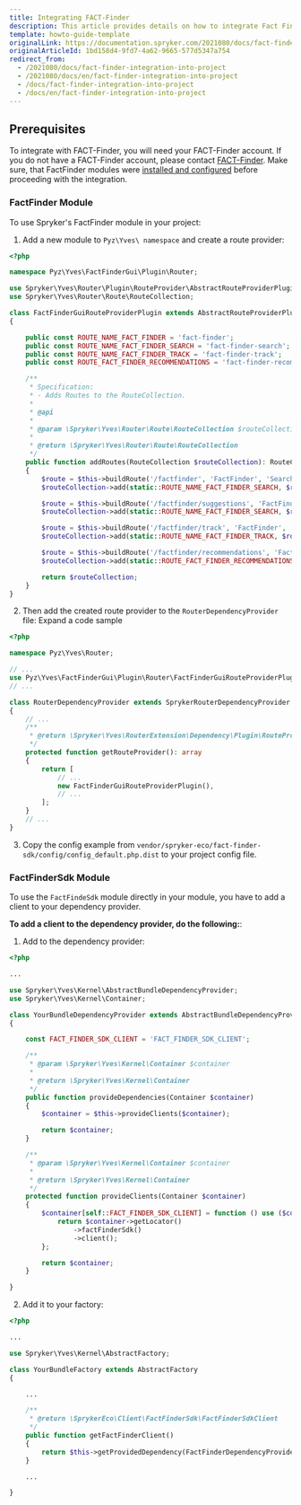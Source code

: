 ```yaml
---
title: Integrating FACT-Finder
description: This article provides details on how to integrate Fact Finder modules into the Spryker project.
template: howto-guide-template
originalLink: https://documentation.spryker.com/2021080/docs/fact-finder-integration-into-project
originalArticleId: 1bd158d4-9fd7-4a62-9665-577d5347a754
redirect_from:
  - /2021080/docs/fact-finder-integration-into-project
  - /2021080/docs/en/fact-finder-integration-into-project
  - /docs/fact-finder-integration-into-project
  - /docs/en/fact-finder-integration-into-project
---
```


## Prerequisites

To integrate with FACT-Finder, you will need your FACT-Finder account. If you do not have a FACT-Finder account, please contact [FACT-Finder](http://www.fact-finder.de/).
Make sure, that FactFinder modules were [installed and configured](/docs/scos/user/technology-partners/{{page.version}}/marketing-and-conversion/analytics/fact-finder/installing-and-configuring-fact-finder.html) before proceeding with the integration.

### FactFinder Module

To use Spryker's FactFinder module in your project:

1. Add a new module to `Pyz\Yves\ namespace` and create a route provider:

```php
<?php

namespace Pyz\Yves\FactFinderGui\Plugin\Router;

use Spryker\Yves\Router\Plugin\RouteProvider\AbstractRouteProviderPlugin;
use Spryker\Yves\Router\Route\RouteCollection;

class FactFinderGuiRouteProviderPlugin extends AbstractRouteProviderPlugin
{

    public const ROUTE_NAME_FACT_FINDER = 'fact-finder';
    public const ROUTE_NAME_FACT_FINDER_SEARCH = 'fact-finder-search';
    public const ROUTE_NAME_FACT_FINDER_TRACK = 'fact-finder-track';
    public const ROUTE_FACT_FINDER_RECOMMENDATIONS = 'fact-finder-recommendations';

    /**
     * Specification:
     * - Adds Routes to the RouteCollection.
     *
     * @api
     *
     * @param \Spryker\Yves\Router\Route\RouteCollection $routeCollection
     *
     * @return \Spryker\Yves\Router\Route\RouteCollection
     */
    public function addRoutes(RouteCollection $routeCollection): RouteCollection
    {
        $route = $this->buildRoute('/factfinder', 'FactFinder', 'Search', 'index');
        $routeCollection->add(static::ROUTE_NAME_FACT_FINDER_SEARCH, $route);

        $route = $this->buildRoute('/factfinder/suggestions', 'FactFinder', 'Suggestions', 'index');
        $routeCollection->add(static::ROUTE_NAME_FACT_FINDER_SEARCH, $route);

        $route = $this->buildRoute('/factfinder/track', 'FactFinder', 'Track', 'index');
        $routeCollection->add(static::ROUTE_NAME_FACT_FINDER_TRACK, $route);

        $route = $this->buildRoute('/factfinder/recommendations', 'FactFinder', 'Recommendations', 'index');
        $routeCollection->add(static::ROUTE_FACT_FINDER_RECOMMENDATIONS, $route);

        return $routeCollection;
    }
}
```

2. Then add the created route provider to the `RouterDependencyProvider` file:    Expand a code sample   

```php
<?php

namespace Pyz\Yves\Router;

// ...
use Pyz\Yves\FactFinderGui\Plugin\Router\FactFinderGuiRouteProviderPlugin;
// ...

class RouterDependencyProvider extends SprykerRouterDependencyProvider
{
    // ...
    /**
     * @return \Spryker\Yves\RouterExtension\Dependency\Plugin\RouteProviderPluginInterface[]
     */
    protected function getRouteProvider(): array
    {
        return [
            // ...
            new FactFinderGuiRouteProviderPlugin(),
            // ...
        ];
    }
    // ...
}
```
3. Copy the config example from `vendor/spryker-eco/fact-finder-sdk/config/config_default.php.dist` to your project config file.

### FactFinderSdk Module

To use the `FactFindeSdk` module directly in your module, you have to add a client to your dependency provider.

**To add a client to the dependency provider, do the following:**:

1. Add to the dependency provider:  

```php
<?php

...

use Spryker\Yves\Kernel\AbstractBundleDependencyProvider;
use Spryker\Yves\Kernel\Container;

class YourBundleDependencyProvider extends AbstractBundleDependencyProvider
{

    const FACT_FINDER_SDK_CLIENT = 'FACT_FINDER_SDK_CLIENT';

    /**
     * @param \Spryker\Yves\Kernel\Container $container
     *
     * @return \Spryker\Yves\Kernel\Container
     */
    public function provideDependencies(Container $container)
    {
        $container = $this->provideClients($container);

        return $container;
    }

    /**
     * @param \Spryker\Yves\Kernel\Container $container
     *
     * @return \Spryker\Yves\Kernel\Container
     */
    protected function provideClients(Container $container)
    {
        $container[self::FACT_FINDER_SDK_CLIENT] = function () use ($container) {
            return $container->getLocator()
                ->factFinderSdk()
                ->client();
        };

        return $container;
    }

}
```
2. Add it to your factory:

```php
<?php

...

use Spryker\Yves\Kernel\AbstractFactory;

class YourBundleFactory extends AbstractFactory
{

    ...

    /**
     * @return \SprykerEco\Client\FactFinderSdk\FactFinderSdkClient
     */
    public function getFactFinderClient()
    {
        return $this->getProvidedDependency(FactFinderDependencyProvider::FACT_FINDER_SDK_CLIENT);
    }

    ...

}
```
